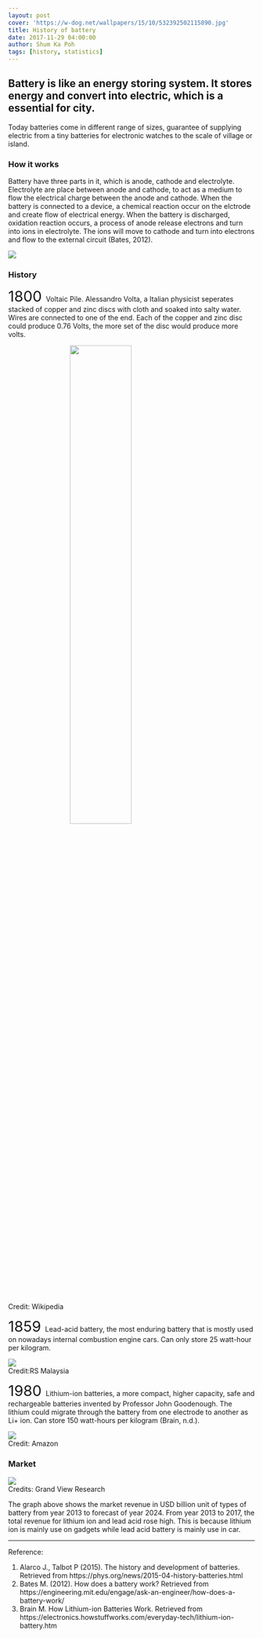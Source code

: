 ```yaml
---
layout: post
cover: 'https://w-dog.net/wallpapers/15/10/532392502115890.jpg'
title: History of battery
date: 2017-11-29 04:00:00
author: Shum Ka Poh
tags: [history, statistics]
---
```


## Battery is like an energy storing system. It stores energy and convert into electric, which is a essential for city. ##

Today batteries come in different range of sizes, guarantee of supplying electric from a tiny batteries for electronic watches to the scale of village or island.

### How it works ###
Battery have three parts in it, which is anode, cathode and electrolyte. Electrolyte are place between anode and cathode, to act as a medium to flow the electrical charge between the anode and cathode. When the battery is connected to a device, a chemical reaction occur on the elctrode and create flow of electrical energy. When the battery is discharged, oxidation reaction occurs, a process of anode release electrons and turn into ions in electrolyte. The ions will move to cathode and turn into electrons and flow to the external circuit (Bates, 2012).  

<img src="http://www.qrg.northwestern.edu/projects/vss/docs/media/Power/battery.gif" style="display:block;margin:auto;">

### History ###  
<span style= "font-size:30px;"> 1800 </span> Voltaic Pile. Alessandro Volta, a Italian physicist seperates stacked of copper and zinc discs with cloth and soaked into salty water. Wires are connected to one of the end. Each of the copper and zinc disc could produce 0.76 Volts, the more set of the disc would produce more volts.

<img src="https://upload.wikimedia.org/wikipedia/commons/thumb/5/54/VoltaBattery.JPG/1200px-VoltaBattery.JPG" style="display:block;margin:auto;width:50%;">
Credit: Wikipedia

<span style= "font-size:30px;"> 1859 </span> Lead-acid battery, the most enduring battery that is mostly used on nowadays internal combustion engine cars. Can only store 25 watt-hour per kilogram. 

<img src="https://media.rs-online.com/t_large/F5375438-01.jpg" style="display:block;margin:auto;">
Credit:RS Malaysia


<span style= "font-size:30px;"> 1980 </span> Lithium-ion batteries, a more compact, higher capacity, safe and rechargeable batteries invented by Professor John Goodenough. The lithium could migrate through the battery from one electrode to another as Li+ ion. Can store 150 watt-hours per kilogram (Brain, n.d.).

<img src="https://images-na.ssl-images-amazon.com/images/I/41u7Hh78sLL._SX425_.jpg" style="display:block;margin:auto;">
Credit: Amazon

### Market ###
<img src="https://www.grandviewresearch.com/static/img/research/battery-market.png" style="display:block;margin:auto;">
Credits: Grand View Research

The graph above shows the market revenue in USD billion unit of types of battery from year 2013 to forecast of year 2024. From year 2013 to 2017, the total revenue for lithium ion and lead acid rose high. This is because lithium ion is mainly use on gadgets while lead acid battery is mainly use in car.

---

Reference:  
<ol>
<li> Alarco J., Talbot P (2015). The history and development of batteries. Retrieved from https://phys.org/news/2015-04-history-batteries.html
<li> Bates M. (2012). How does a battery work? Retrieved from https://engineering.mit.edu/engage/ask-an-engineer/how-does-a-battery-work/
<li> Brain M. How Lithium-ion Batteries Work. Retrieved from https://electronics.howstuffworks.com/everyday-tech/lithium-ion-battery.htm